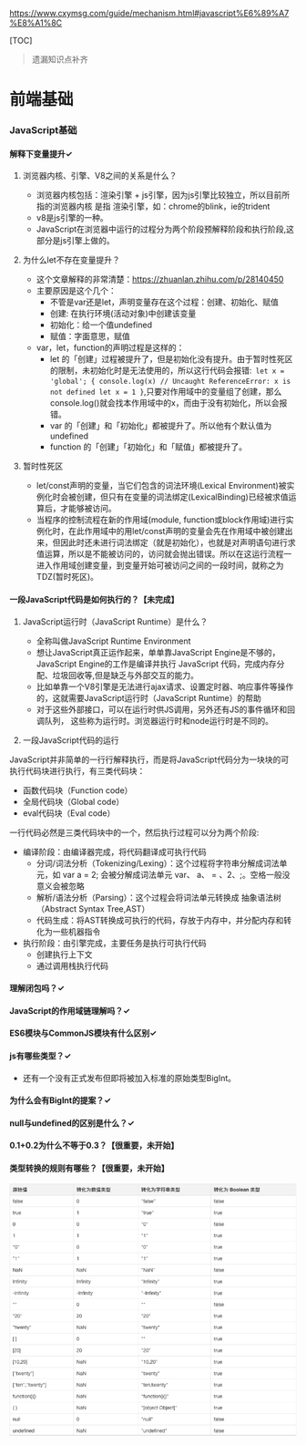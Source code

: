 <https://www.cxymsg.com/guide/mechanism.html#javascript%E6%89%A7%E8%A1%8C>

[TOC]

> 遗漏知识点补齐

# 前端基础
### JavaScript基础
#### 解释下变量提升✓

1. 浏览器内核、引擎、V8之间的关系是什么？
    - 浏览器内核包括：渲染引擎 + js引擎，因为js引擎比较独立，所以目前所指的浏览器内核 是指 渲染引擎，如：chrome的blink，ie的trident
    - v8是js引擎的一种。
    - JavaScript在浏览器中运行的过程分为两个阶段预解释阶段和执行阶段,这部分是js引擎上做的。
2. 为什么let不存在变量提升？
    - 这个文章解释的非常清楚：https://zhuanlan.zhihu.com/p/28140450
    - 主要原因是这个几个：
        - 不管是var还是let，声明变量存在这个过程：创建、初始化、赋值
        - 创建: 在执行环境(活动对象)中创建该变量
        - 初始化：给一个值undefined
        - 赋值：字面意思，赋值
    - var，let，function的声明过程是这样的：
        - let 的「创建」过程被提升了，但是初始化没有提升。由于暂时性死区的限制，未初始化时是无法使用的，所以这行代码会报错:`
        let x = 'global'; {
            console.log(x) // Uncaught ReferenceError: x is not defined
            let x = 1
        }`,只要对作用域中的变量组了创建，那么console.log()就会找本作用域中的x，而由于没有初始化，所以会报错。
        - var 的「创建」和「初始化」都被提升了。所以他有个默认值为undefined
        - function 的「创建」「初始化」和「赋值」都被提升了。


3. 暂时性死区

    - let/const声明的变量，当它们包含的词法环境(Lexical Environment)被实例化时会被创建，但只有在变量的词法绑定(LexicalBinding)已经被求值运算后，才能够被访问。
    - 当程序的控制流程在新的作用域(module, function或block作用域)进行实例化时，在此作用域中的用let/const声明的变量会先在作用域中被创建出来，但因此时还未进行词法绑定（就是初始化），也就是对声明语句进行求值运算，所以是不能被访问的，访问就会抛出错误。所以在这运行流程一进入作用域创建变量，到变量开始可被访问之间的一段时间，就称之为TDZ(暂时死区)。

#### 一段JavaScript代码是如何执行的？【未完成】

1. JavaScript运行时（JavaScript Runtime）是什么？
    - 全称叫做JavaScript Runtime Environment
    - 想让JavaScript真正运作起来，单单靠JavaScript Engine是不够的，JavaScript Engine的工作是编译并执行 JavaScript 代码，完成内存分配、垃圾回收等,但是缺乏与外部交互的能力。
    - 比如单靠一个V8引擎是无法进行ajax请求、设置定时器、响应事件等操作的，这就需要JavaScript运行时（JavaScript Runtime）的帮助
    - 对于这些外部接口，可以在运行时供JS调用，另外还有JS的事件循环和回调队列， 这些称为运行时。浏览器运行时和node运行时是不同的。

2. 一段JavaScript代码的运行

JavaScript并非简单的一行行解释执行，而是将JavaScript代码分为一块块的可执行代码块进行执行，有三类代码块：
- 函数代码块（Function code）
- 全局代码块（Global code）
- eval代码块（Eval code）

一行代码必然是三类代码块中的一个，然后执行过程可以分为两个阶段:

- 编译阶段：由编译器完成，将代码翻译成可执行代码
    - 分词/词法分析（Tokenizing/Lexing）：这个过程将字符串分解成词法单元，如 var a = 2; 会被分解成词法单元 var、 a、 = 、2、;。空格一般没意义会被忽略
    - 解析/语法分析（Parsing）：这个过程会将词法单元转换成 抽象语法树（Abstract Syntax Tree,AST）
    - 代码生成：将AST转换成可执行的代码，存放于内存中，并分配内存和转化为一些机器指令
- 执行阶段：由引擎完成，主要任务是执行可执行代码
    - 创建执行上下文
    - 通过调用栈执行代码


#### 理解闭包吗？✓
#### JavaScript的作用域链理解吗？✓
#### ES6模块与CommonJS模块有什么区别✓
#### js有哪些类型？✓
- 还有一个没有正式发布但即将被加入标准的原始类型BigInt。
#### 为什么会有BigInt的提案？✓
#### null与undefined的区别是什么？✓
#### 0.1+0.2为什么不等于0.3？【很重要，未开始】
#### 类型转换的规则有哪些？【很重要，未开始】
![](./asserts/type.png)





